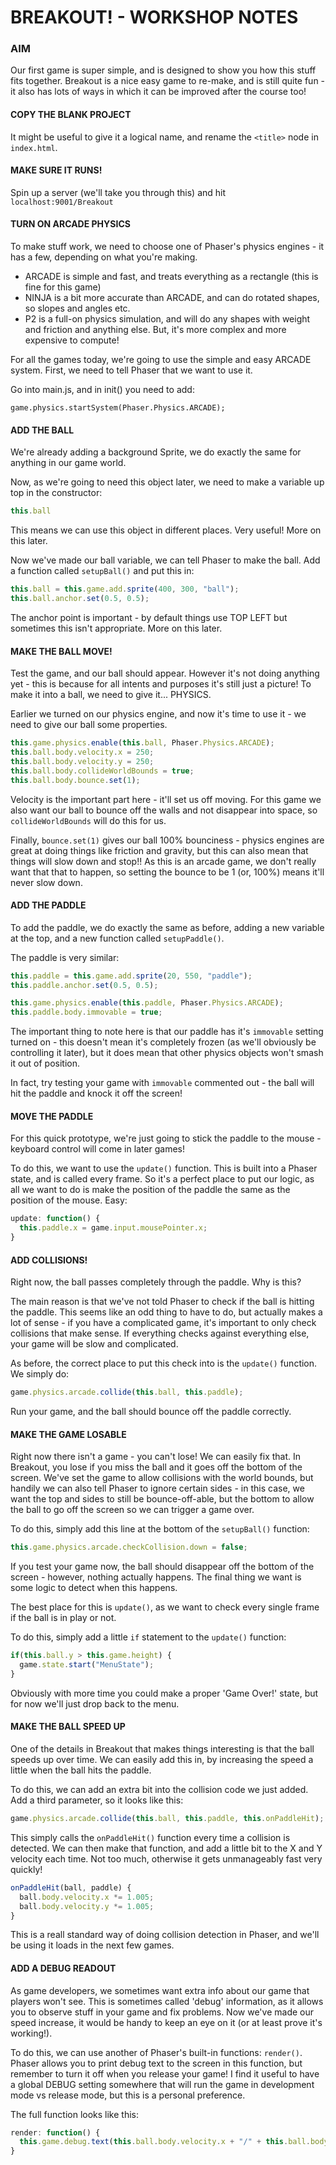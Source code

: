 # BREAKOUT! - WORKSHOP NOTES

### AIM
Our first game is super simple, and is designed to show you how this stuff fits together. Breakout is a nice easy game to re-make, and is still quite fun - it also has lots of ways in which it can be improved after the course too!

#### COPY THE BLANK PROJECT
It might be useful to give it a logical name, and rename the `<title>` node in `index.html`.

#### MAKE SURE IT RUNS!
Spin up a server (we'll take you through this) and hit `localhost:9001/Breakout`

#### TURN ON ARCADE PHYSICS
To make stuff work, we need to choose one of Phaser's physics engines - it has a few, depending on what you're making.
- ARCADE is simple and fast, and treats everything as a rectangle (this is fine for this game)
- NINJA is a bit more accurate than ARCADE, and can do rotated shapes, so slopes and angles etc.
- P2 is a full-on physics simulation, and will do any shapes with weight and friction and anything else. But, it's more complex and more expensive to compute!

For all the games today, we're going to use the simple and easy ARCADE system. First, we need to tell Phaser that we want to use it.

Go into main.js, and in init() you need to add:

`game.physics.startSystem(Phaser.Physics.ARCADE);`

#### ADD THE BALL

We're already adding a background Sprite, we do exactly the same for anything in our game world.

Now, as we're going to need this object later, we need to make a variable up top in the constructor:

```javascript
this.ball
```

This means we can use this object in different places. Very useful! More on this later.

Now we've made our ball variable, we can tell Phaser to make the ball. Add a function called `setupBall()` and put this in:

```javascript
this.ball = this.game.add.sprite(400, 300, "ball");
this.ball.anchor.set(0.5, 0.5);
```
The anchor point is important - by default things use TOP LEFT but sometimes this isn't appropriate. More on this later.

#### MAKE THE BALL MOVE!

Test the game, and our ball should appear. However it's not doing anything yet - this is because for all intents and purposes it's still just a picture! To make it into a ball, we need to give it... PHYSICS.

Earlier we turned on our physics engine, and now it's time to use it - we need to give our ball some properties.

```javascript
this.game.physics.enable(this.ball, Phaser.Physics.ARCADE);
this.ball.body.velocity.x = 250;
this.ball.body.velocity.y = 250;
this.ball.body.collideWorldBounds = true;
this.ball.body.bounce.set(1);
```
Velocity is the important part here - it'll set us off moving. For this game we also want our ball to bounce off the walls and not disappear into space, so `collideWorldBounds` will do this for us.

Finally, `bounce.set(1)` gives our ball 100% bounciness - physics engines are great at doing things like friction and gravity, but this can also mean that things will slow down and stop!! As this is an arcade game, we don't really want that that to happen, so setting the bounce to be 1 (or, 100%) means it'll never slow down.

#### ADD THE PADDLE
To add the paddle, we do exactly the same as before, adding a new variable at the top, and a new function called `setupPaddle()`.

The paddle is very similar:

```javascript
this.paddle = this.game.add.sprite(20, 550, "paddle");
this.paddle.anchor.set(0.5, 0.5);

this.game.physics.enable(this.paddle, Phaser.Physics.ARCADE);
this.paddle.body.immovable = true;
```

The important thing to note here is that our paddle has it's `immovable` setting turned on - this doesn't mean it's completely frozen (as we'll obviously be controlling it later), but it does mean that other physics objects won't smash it out of position.

In fact, try testing your game with `immovable` commented out - the ball will hit the paddle and knock it off the screen!

#### MOVE THE PADDLE
For this quick prototype, we're just going to stick the paddle to the mouse - keyboard control will come in later games!

To do this, we want to use the `update()` function. This is built into a Phaser state, and is called every frame. So it's a perfect place to put our logic, as all we want to do is make the position of the paddle the same as the position of the mouse. Easy:

```javascript
update: function() {
  this.paddle.x = game.input.mousePointer.x;
}
```

#### ADD COLLISIONS!
Right now, the ball passes completely through the paddle. Why is this?

The main reason is that we've not told Phaser to check if the ball is hitting the paddle. This seems like an odd thing to have to do, but actually makes a lot of sense - if you have a complicated game, it's important to only check collisions that make sense. If everything checks against everything else, your game will be slow and complicated.

As before, the correct place to put this check into is the `update()` function. We simply do:

```javascript
game.physics.arcade.collide(this.ball, this.paddle);
```

Run your game, and the ball should bounce off the paddle correctly.

#### MAKE THE GAME LOSABLE
Right now there isn't a game - you can't lose! We can easily fix that. In Breakout, you lose if you miss the ball and it goes off the bottom of the screen. We've set the game to allow collisions with the world bounds, but handily we can also tell Phaser to ignore certain sides - in this case, we want the top and sides to still be bounce-off-able, but the bottom to allow the ball to go off the screen so we can trigger a game over.

To do this, simply add this line at the bottom of the `setupBall()` function:

```javascript
this.game.physics.arcade.checkCollision.down = false;
```

If you test your game now, the ball should disappear off the bottom of the screen - however, nothing actually happens. The final thing we want is some logic to detect when this happens.

The best place for this is `update()`, as we want to check every single frame if the ball is in play or not.

To do this, simply add a little `if` statement to the `update()` function:

```javascript
if(this.ball.y > this.game.height) {
  game.state.start("MenuState");
}
```

Obviously with more time you could make a proper 'Game Over!' state, but for now we'll just drop back to the menu.

#### MAKE THE BALL SPEED UP
One of the details in Breakout that makes things interesting is that the ball speeds up over time. We can easily add this in, by increasing the speed a little when the ball hits the paddle.

To do this, we can add an extra bit into the collision code we just added. Add a third parameter, so it looks like this:

```javascript
game.physics.arcade.collide(this.ball, this.paddle, this.onPaddleHit);
```

This simply calls the `onPaddleHit()` function every time a collision is detected. We can then make that function, and add a little bit to the X and Y velocity each time. Not too much, otherwise it gets unmanageably fast very quickly!

```javascript
onPaddleHit(ball, paddle) {
  ball.body.velocity.x *= 1.005;
  ball.body.velocity.y *= 1.005;
}
```

This is a reall standard way of doing collision detection in Phaser, and we'll be using it loads in the next few games.

#### ADD A DEBUG READOUT
As game developers, we sometimes want extra info about our game that players won't see. This is sometimes called 'debug' information, as it allows you to observe stuff in your game and fix problems. Now we've made our speed increase, it would be handy to keep an eye on it (or at least prove it's working!).

To do this, we can use another of Phaser's built-in functions: `render()`. Phaser allows you to print debug text to the screen in this function, but remember to turn it off when you release your game! I find it useful to have a global DEBUG setting somewhere that will run the game in development mode vs release mode, but this is a personal preference.

The full function looks like this:

```javascript
render: function() {
  this.game.debug.text(this.ball.body.velocity.x + "/" + this.ball.body.velocity.y, 20, 30);
}
```
